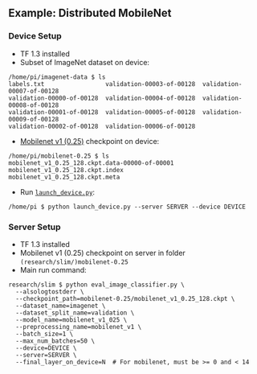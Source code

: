 ## Example: Distributed MobileNet

### Device Setup
- TF 1.3 installed
- Subset of ImageNet dataset on device:
```shell
/home/pi/imagenet-data $ ls 
labels.txt                 validation-00003-of-00128  validation-00007-of-00128
validation-00000-of-00128  validation-00004-of-00128  validation-00008-of-00128
validation-00001-of-00128  validation-00005-of-00128  validation-00009-of-00128
validation-00002-of-00128  validation-00006-of-00128
```
- [Mobilenet v1 (0.25)](http://download.tensorflow.org/models/mobilenet_v1_0.25_128_2017_06_14.tar.gz) checkpoint on device:
```shell
/home/pi/mobilenet-0.25 $ ls
mobilenet_v1_0.25_128.ckpt.data-00000-of-00001
mobilenet_v1_0.25_128.ckpt.index
mobilenet_v1_0.25_128.ckpt.meta
```
- Run [`launch_device.py`](bin/launch_device.py):
```shell
/home/pi $ python launch_device.py --server SERVER --device DEVICE
```

### Server Setup
- TF 1.3 installed
- Mobilenet v1 (0.25) checkpoint on server in folder `(research/slim/)mobilenet-0.25`
- Main run command:

```shell
research/slim $ python eval_image_classifier.py \
  --alsologtostderr \
  --checkpoint_path=mobilenet-0.25/mobilenet_v1_0.25_128.ckpt \
  --dataset_name=imagenet \
  --dataset_split_name=validation \
  --model_name=mobilenet_v1_025 \
  --preprocessing_name=mobilenet_v1 \
  --batch_size=1 \
  --max_num_batches=50 \
  --device=DEVICE \
  --server=SERVER \
  --final_layer_on_device=N  # For mobilenet, must be >= 0 and < 14
```

